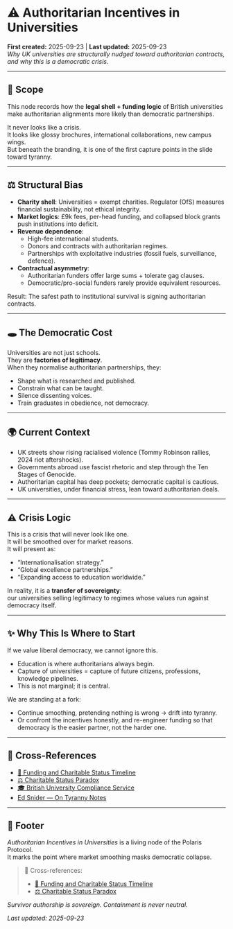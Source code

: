 # ⚠️ Authoritarian Incentives in Universities  
**First created:** 2025-09-23 | **Last updated:** 2025-09-23  
*Why UK universities are structurally nudged toward authoritarian contracts, and why this is a democratic crisis.*  

---

## 🌱 Scope  

This node records how the **legal shell + funding logic** of British universities  
make authoritarian alignments more likely than democratic partnerships.  

It never looks like a crisis.  
It looks like glossy brochures, international collaborations, new campus wings.  
But beneath the branding, it is one of the first capture points in the slide toward tyranny.  

---

## ⚖️ Structural Bias  

- **Charity shell**: Universities = exempt charities. Regulator (OfS) measures financial sustainability, not ethical integrity.  
- **Market logics**: £9k fees, per-head funding, and collapsed block grants push institutions into deficit.  
- **Revenue dependence**:  
  - High-fee international students.  
  - Donors and contracts with authoritarian regimes.  
  - Partnerships with exploitative industries (fossil fuels, surveillance, defence).  
- **Contractual asymmetry**:  
  - Authoritarian funders offer large sums + tolerate gag clauses.  
  - Democratic/pro-social funders rarely provide equivalent resources.  

Result: The safest path to institutional survival is signing authoritarian contracts.  

---

## 🕳 The Democratic Cost  

Universities are not just schools.  
They are **factories of legitimacy**.  
When they normalise authoritarian partnerships, they:  
- Shape what is researched and published.  
- Constrain what can be taught.  
- Silence dissenting voices.  
- Train graduates in obedience, not democracy.  

---

## 🌍 Current Context  

- UK streets show rising racialised violence (Tommy Robinson rallies, 2024 riot aftershocks).  
- Governments abroad use fascist rhetoric and step through the Ten Stages of Genocide.  
- Authoritarian capital has deep pockets; democratic capital is cautious.  
- UK universities, under financial stress, lean toward authoritarian deals.  

---

## ⚠️ Crisis Logic  

This is a crisis that will never look like one.  
It will be smoothed over for market reasons.  
It will present as:  
- “Internationalisation strategy.”  
- “Global excellence partnerships.”  
- “Expanding access to education worldwide.”  

In reality, it is a **transfer of sovereignty**:  
our universities selling legitimacy to regimes whose values run against democracy itself.  

---

## ✨ Why This Is Where to Start  

If we value liberal democracy, we cannot ignore this.  
- Education is where authoritarians always begin.  
- Capture of universities = capture of future citizens, professions, knowledge pipelines.  
- This is not marginal; it is central.  

We are standing at a fork:  
- Continue smoothing, pretending nothing is wrong → drift into tyranny.  
- Or confront the incentives honestly, and re-engineer funding so that democracy is the easier partner, not the harder one.  

---

## 📡 Cross-References  

- [📜 Funding and Charitable Status Timeline](./📜_funding_and_charitable_status_timeline.md)  
- [⚖️ Charitable Status Paradox](./⚖️_charitable_status_paradox.md)  
- [🎓 British University Compliance Service](./)  
- [Ed Snider — On Tyranny Notes](../../Polaris_Nest/EdSnider_OnTyranny_Notes.md)  

---

## 🏮 Footer  

*Authoritarian Incentives in Universities* is a living node of the Polaris Protocol.  
It marks the point where market smoothing masks democratic collapse.  

> 📡 Cross-references:  
> - [📜 Funding and Charitable Status Timeline](./📜_funding_and_charitable_status_timeline.md)  
> - [⚖️ Charitable Status Paradox](./⚖️_charitable_status_paradox.md)  

*Survivor authorship is sovereign. Containment is never neutral.*  

_Last updated: 2025-09-23_  
